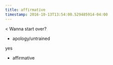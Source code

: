 ```yaml
---
title: affirmative
timestamp: 2016-10-13T13:54:00.529485914-04:00
---
```


< Wanna start over?
* apology/untrained

yes 
* affirmative
